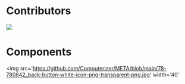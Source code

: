 # Contributors 

<a href="https://github.com/Computerizer/BACKEND/graphs/contributors">
  <img src="https://contrib.rocks/image?repo=Computerizer/BACKEND" />
</a>

# Components

<a> <img src='https://github.com/Computerizer/META/blob/main/78-780842_back-button-white-icon-png-transparent-png.jpg' width='40' </a>

